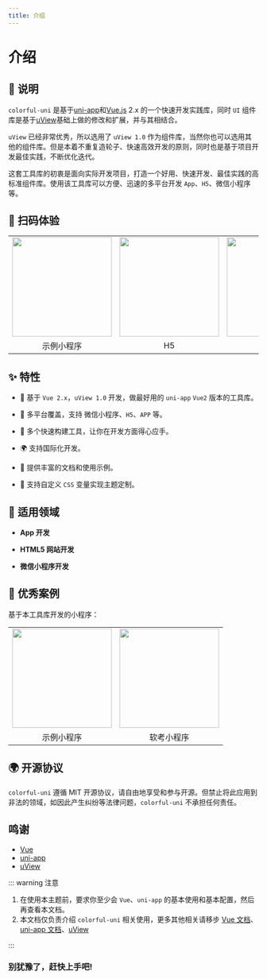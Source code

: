 ```yaml
---
title: 介绍
---
```


# 介绍

<!-- <p align="center">

[![GitHub Repo stars](https://img.shields.io/github/stars/anyup/colorful-uni?style=flat&logo=github)](https://github.com/anyup/colorful-uni)
[![GitHub forks](https://img.shields.io/github/forks/anyup/colorful-uni?style=flat&logo=github)](https://github.com/anyup/colorful-uni)
[![star](https://gitee.com/anyup/colorful-uni/badge/star.svg?theme=dark)](https://gitee.com/anyup/colorful-uni/stargazers)
[![fork](https://gitee.com/anyup/colorful-uni/badge/fork.svg?theme=dark)](https://gitee.com/anyup/colorful-uni/members)
![node version](https://img.shields.io/badge/node->=18-green)
![pnpm version](https://img.shields.io/badge/pnpm->=7.30-green)
![GitHub package.json version (subfolder of monorepo)](https://img.shields.io/github/package-json/v/anyup/colorful-uni)
![GitHub License](https://img.shields.io/github/license/anyup/colorful-uni)

</p> -->

## 📖 说明

`colorful-uni` 是基于[uni-app](https://uniapp.dcloud.io/)和[Vue.js](https://v2.cn.vuejs.org/) 2.x 的一个快速开发实践库，同时 `UI` 组件库是基于[uView](https://www.uviewui.com/)基础上做的修改和扩展，并与其相结合。

`uView` 已经非常优秀，所以选用了 `uView 1.0` 作为组件库，当然你也可以选用其他的组件库。但是本着不重复造轮子、快速高效开发的原则，同时也是基于项目开发最佳实践，不断优化迭代。

这套工具库的初衷是面向实际开发项目，打造一个好用、快速开发、最佳实践的高标准组件库。使用该工具库可以方便、迅速的多平台开发 `App`、`H5`、微信小程序等。

## 🍭 扫码体验

<table class="table">
    <tr>
        <td><img src="https://mp-24dc6d34-bed2-467a-9aad-c7c838f24ce7.cdn.bspapp.com/cloudstorage/anyup/qr_wx_colorful.jpg" width="200" height="200" ></td>
	    <td><img src="https://mp-24dc6d34-bed2-467a-9aad-c7c838f24ce7.cdn.bspapp.com/cloudstorage/anyup/qr_h5.png" width="200" height="200" ></td>
	    <td><img src="https://mp-24dc6d34-bed2-467a-9aad-c7c838f24ce7.cdn.bspapp.com/cloudstorage/anyup/qr_android.png" width="200" height="200" ></td>
    </tr>
    <tr>
        <td align="center">示例小程序</td>
	    <td align="center">H5</td>
	    <td align="center">Android</td>
    </tr>
</table>

## ✨ 特性

- 💪 基于 `Vue 2.x`，`uView 1.0` 开发，做最好用的 `uni-app` `Vue2` 版本的工具库。

- 🎯 多平台覆盖，支持 微信小程序、`H5`、`APP` 等。

- 🚀 多个快速构建工具，让你在开发方面得心应手。

- 🌍 支持国际化开发。

- 📖 提供丰富的文档和使用示例。

- 🎨 支持自定义 `CSS` 变量实现主题定制。

## 🎯 适用领域

- **App 开发**

- **HTML5 网站开发**

- **微信小程序开发**

## 💪 优秀案例

基于本工具库开发的小程序：

<table class="table">
    <tr>
        <td><img src="https://mp-24dc6d34-bed2-467a-9aad-c7c838f24ce7.cdn.bspapp.com/cloudstorage/anyup/qr_wx_colorful.jpg" width="200" height="200" ></td>
	    <td><img src="https://mp-24dc6d34-bed2-467a-9aad-c7c838f24ce7.cdn.bspapp.com/cloudstorage/anyup/qr_wx_youti.jpg" width="200" height="200" ></td>
    </tr>
    <tr>
        <td align="center">示例小程序</td>
	    <td align="center">软考小程序</td>
    </tr>
</table>

## 🌍 开源协议

`colorful-uni` 遵循 MIT 开源协议，请自由地享受和参与开源。但禁止将此应用到非法的领域，如因此产生纠纷等法律问题，`colorful-uni` 不承担任何责任。

## 鸣谢

- [Vue](https://v2.cn.vuejs.org/)
- [uni-app](https://uniapp.dcloud.io/)
- [uView](https://www.uviewui.com/)

::: warning 注意

1. 在使用本主题前，要求你至少会 `Vue`、`uni-app` 的基本使用和基本配置，然后再查看本文档。
2. 本文档仅负责介绍 `colorful-uni` 相关使用，更多其他相关请移步 [Vue 文档](https://cn.vuejs.org/)、[uni-app 文档](https://uniapp.dcloud.io/)、[uView](https://www.uviewui.com/)

:::

### 别犹豫了，赶快上手吧!
